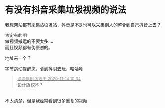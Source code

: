 # 有没有抖音采集垃圾视频的说法


我想网站都有采集站垃圾站，抖音是不是也可以采集别人的整合到自己抖音上去？

肯定有的啊<br />
做视频搬运的不要太多....<br />
而且视频都有伪原创的。

地址来一个？

字节跳动提醒您，请到抖阴去玩，哈哈哈

<div class="quote"><blockquote><font size="2"><a href="https://www.hostloc.com/forum.php?mod=redirect&amp;goto=findpost&amp;pid=9452140&amp;ptid=766517" target="_blank"><font color="#999999">滴滴驾到 发表于 2020-11-14 10:34</font></a></font><br />
设计版权不？</blockquote></div><br />
不太清楚，但是我经常看到很多重复的视频
